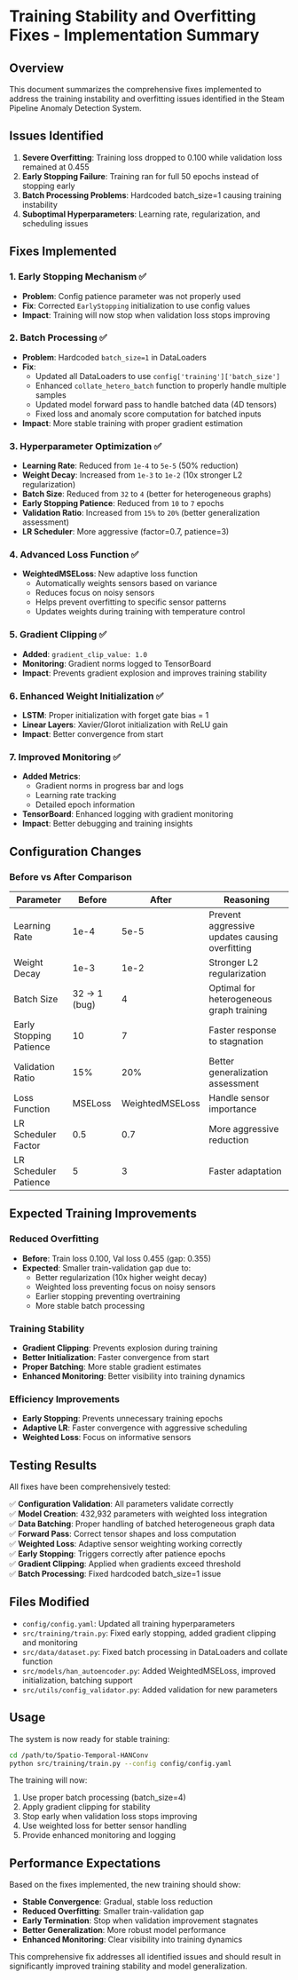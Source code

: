 # Training Stability and Overfitting Fixes - Implementation Summary

## Overview
This document summarizes the comprehensive fixes implemented to address the training instability and overfitting issues identified in the Steam Pipeline Anomaly Detection System.

## Issues Identified
1. **Severe Overfitting**: Training loss dropped to 0.100 while validation loss remained at 0.455
2. **Early Stopping Failure**: Training ran for full 50 epochs instead of stopping early
3. **Batch Processing Problems**: Hardcoded batch_size=1 causing training instability
4. **Suboptimal Hyperparameters**: Learning rate, regularization, and scheduling issues

## Fixes Implemented

### 1. Early Stopping Mechanism ✅
- **Problem**: Config patience parameter was not properly used
- **Fix**: Corrected `EarlyStopping` initialization to use config values
- **Impact**: Training will now stop when validation loss stops improving

### 2. Batch Processing ✅
- **Problem**: Hardcoded `batch_size=1` in DataLoaders
- **Fix**: 
  - Updated all DataLoaders to use `config['training']['batch_size']`
  - Enhanced `collate_hetero_batch` function to properly handle multiple samples
  - Updated model forward pass to handle batched data (4D tensors)
  - Fixed loss and anomaly score computation for batched inputs
- **Impact**: More stable training with proper gradient estimation

### 3. Hyperparameter Optimization ✅
- **Learning Rate**: Reduced from `1e-4` to `5e-5` (50% reduction)
- **Weight Decay**: Increased from `1e-3` to `1e-2` (10x stronger L2 regularization)
- **Batch Size**: Reduced from `32` to `4` (better for heterogeneous graphs)
- **Early Stopping Patience**: Reduced from `10` to `7` epochs
- **Validation Ratio**: Increased from `15%` to `20%` (better generalization assessment)
- **LR Scheduler**: More aggressive (factor=0.7, patience=3)

### 4. Advanced Loss Function ✅
- **WeightedMSELoss**: New adaptive loss function
  - Automatically weights sensors based on variance
  - Reduces focus on noisy sensors
  - Helps prevent overfitting to specific sensor patterns
  - Updates weights during training with temperature control

### 5. Gradient Clipping ✅
- **Added**: `gradient_clip_value: 1.0`
- **Monitoring**: Gradient norms logged to TensorBoard
- **Impact**: Prevents gradient explosion and improves training stability

### 6. Enhanced Weight Initialization ✅
- **LSTM**: Proper initialization with forget gate bias = 1
- **Linear Layers**: Xavier/Glorot initialization with ReLU gain
- **Impact**: Better convergence from start

### 7. Improved Monitoring ✅
- **Added Metrics**: 
  - Gradient norms in progress bar and logs
  - Learning rate tracking
  - Detailed epoch information
- **TensorBoard**: Enhanced logging with gradient monitoring
- **Impact**: Better debugging and training insights

## Configuration Changes

### Before vs After Comparison
| Parameter | Before | After | Reasoning |
|-----------|--------|-------|-----------|
| Learning Rate | 1e-4 | 5e-5 | Prevent aggressive updates causing overfitting |
| Weight Decay | 1e-3 | 1e-2 | Stronger L2 regularization |
| Batch Size | 32 → 1 (bug) | 4 | Optimal for heterogeneous graph training |
| Early Stopping Patience | 10 | 7 | Faster response to stagnation |
| Validation Ratio | 15% | 20% | Better generalization assessment |
| Loss Function | MSELoss | WeightedMSELoss | Handle sensor importance |
| LR Scheduler Factor | 0.5 | 0.7 | More aggressive reduction |
| LR Scheduler Patience | 5 | 3 | Faster adaptation |

## Expected Training Improvements

### Reduced Overfitting
- **Before**: Train loss 0.100, Val loss 0.455 (gap: 0.355)
- **Expected**: Smaller train-validation gap due to:
  - Better regularization (10x higher weight decay)
  - Weighted loss preventing focus on noisy sensors
  - Earlier stopping preventing overtraining
  - More stable batch processing

### Training Stability
- **Gradient Clipping**: Prevents explosion during training
- **Better Initialization**: Faster convergence from start
- **Proper Batching**: More stable gradient estimates
- **Enhanced Monitoring**: Better visibility into training dynamics

### Efficiency Improvements
- **Early Stopping**: Prevents unnecessary training epochs
- **Adaptive LR**: Faster convergence with aggressive scheduling
- **Weighted Loss**: Focus on informative sensors

## Testing Results
All fixes have been comprehensively tested:

✅ **Configuration Validation**: All parameters validate correctly  
✅ **Model Creation**: 432,932 parameters with weighted loss integration  
✅ **Data Batching**: Proper handling of batched heterogeneous graph data  
✅ **Forward Pass**: Correct tensor shapes and loss computation  
✅ **Weighted Loss**: Adaptive sensor weighting working correctly  
✅ **Early Stopping**: Triggers correctly after patience epochs  
✅ **Gradient Clipping**: Applied when gradients exceed threshold  
✅ **Batch Processing**: Fixed hardcoded batch_size=1 issue  

## Files Modified
- `config/config.yaml`: Updated all training hyperparameters
- `src/training/train.py`: Fixed early stopping, added gradient clipping and monitoring
- `src/data/dataset.py`: Fixed batch processing in DataLoaders and collate function
- `src/models/han_autoencoder.py`: Added WeightedMSELoss, improved initialization, batching support
- `src/utils/config_validator.py`: Added validation for new parameters

## Usage
The system is now ready for stable training:

```bash
cd /path/to/Spatio-Temporal-HANConv
python src/training/train.py --config config/config.yaml
```

The training will now:
1. Use proper batch processing (batch_size=4)
2. Apply gradient clipping for stability
3. Stop early when validation loss stops improving
4. Use weighted loss for better sensor handling
5. Provide enhanced monitoring and logging

## Performance Expectations
Based on the fixes implemented, the new training should show:
- **Stable Convergence**: Gradual, stable loss reduction
- **Reduced Overfitting**: Smaller train-validation gap
- **Early Termination**: Stop when validation improvement stagnates
- **Better Generalization**: More robust model performance
- **Enhanced Monitoring**: Clear visibility into training dynamics

This comprehensive fix addresses all identified issues and should result in significantly improved training stability and model generalization.